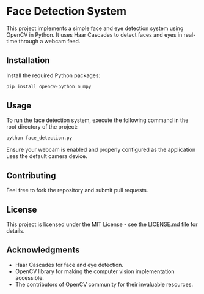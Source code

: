 # Face Detection System

This project implements a simple face and eye detection system using OpenCV in Python. It uses Haar Cascades to detect faces and eyes in real-time through a webcam feed.

## Installation

Install the required Python packages:

```bash
pip install opencv-python numpy
```

## Usage

To run the face detection system, execute the following command in the root directory of the project:

```bash
python face_detection.py
```

Ensure your webcam is enabled and properly configured as the application uses the default camera device.

## Contributing

Feel free to fork the repository and submit pull requests.

## License

This project is licensed under the MIT License - see the LICENSE.md file for details.

## Acknowledgments

- Haar Cascades for face and eye detection.
- OpenCV library for making the computer vision implementation accessible.
- The contributors of OpenCV community for their invaluable resources.
